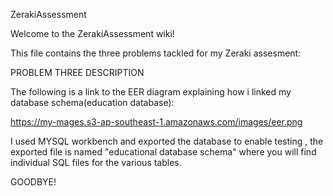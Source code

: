 ZerakiAssessment 

Welcome to the ZerakiAssessment wiki!

This file contains the three problems tackled for my Zeraki assesment:

PROBLEM THREE DESCRIPTION

The following is a link to the EER diagram explaining how i linked my database schema(education database):

https://my-mages.s3-ap-southeast-1.amazonaws.com/images/eer.png

I used MYSQL workbench and exported the database to enable testing , the exported file is named "educational database schema" where you will find individual SQL files for the various tables.

GOODBYE!

